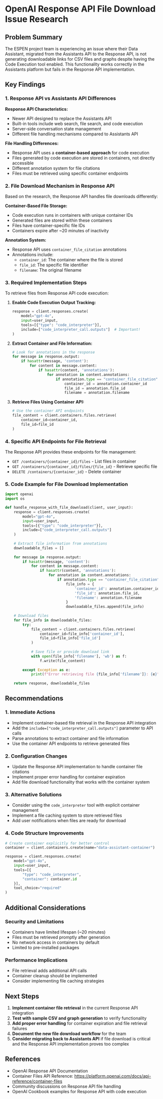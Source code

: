 # OpenAI Response API File Download Issue Research

## Problem Summary
The ESPEN project team is experiencing an issue where their Data Assistant, migrated from the Assistants API to the Response API, is not generating downloadable links for CSV files and graphs despite having the Code Execution tool enabled. This functionality works correctly in the Assistants platform but fails in the Response API implementation.

## Key Findings

### 1. Response API vs Assistants API Differences

**Response API Characteristics:**
- Newer API designed to replace the Assistants API
- Built-in tools include web search, file search, and code execution
- Server-side conversation state management
- Different file handling mechanisms compared to Assistants API

**File Handling Differences:**
- Response API uses a **container-based approach** for code execution
- Files generated by code execution are stored in containers, not directly accessible
- Different annotation system for file citations
- Files must be retrieved using specific container endpoints

### 2. File Download Mechanism in Response API

Based on the research, the Response API handles file downloads differently:

**Container-Based File Storage:**
- Code execution runs in containers with unique container IDs
- Generated files are stored within these containers
- Files have container-specific file IDs
- Containers expire after ~20 minutes of inactivity

**Annotation System:**
- Response API uses `container_file_citation` annotations
- Annotations include:
  - `container_id`: The container where the file is stored
  - `file_id`: The specific file identifier
  - `filename`: The original filename

### 3. Required Implementation Steps

To retrieve files from Response API code execution:

1. **Enable Code Execution Output Tracking:**
   ```python
   response = client.responses.create(
       model="gpt-4o",
       input=user_input,
       tools=[{"type": "code_interpreter"}],
       include=["code_interpreter_call.outputs"]  # Important!
   )
   ```

2. **Extract Container and File Information:**
   ```python
   # Look for annotations in the response
   for message in response.output:
       if hasattr(message, 'content'):
           for content in message.content:
               if hasattr(content, 'annotations'):
                   for annotation in content.annotations:
                       if annotation.type == "container_file_citation":
                           container_id = annotation.container_id
                           file_id = annotation.file_id
                           filename = annotation.filename
   ```

3. **Retrieve Files Using Container API:**
   ```python
   # Use the container API endpoints
   file_content = client.containers.files.retrieve(
       container_id=container_id,
       file_id=file_id
   )
   ```

### 4. Specific API Endpoints for File Retrieval

The Response API provides these endpoints for file management:
- `GET /containers/{container_id}/files` - List files in container
- `GET /containers/{container_id}/files/{file_id}` - Retrieve specific file
- `DELETE /containers/{container_id}` - Delete container

### 5. Code Example for File Download Implementation

```python
import openai
import os

def handle_response_with_file_download(client, user_input):
    response = client.responses.create(
        model="gpt-4o",
        input=user_input,
        tools=[{"type": "code_interpreter"}],
        include=["code_interpreter_call.outputs"]
    )
    
    # Extract file information from annotations
    downloadable_files = []
    
    for message in response.output:
        if hasattr(message, 'content'):
            for content in message.content:
                if hasattr(content, 'annotations'):
                    for annotation in content.annotations:
                        if annotation.type == "container_file_citation":
                            file_info = {
                                'container_id': annotation.container_id,
                                'file_id': annotation.file_id,
                                'filename': annotation.filename
                            }
                            downloadable_files.append(file_info)
    
    # Download files
    for file_info in downloadable_files:
        try:
            file_content = client.containers.files.retrieve(
                container_id=file_info['container_id'],
                file_id=file_info['file_id']
            )
            
            # Save file or provide download link
            with open(file_info['filename'], 'wb') as f:
                f.write(file_content)
                
        except Exception as e:
            print(f"Error retrieving file {file_info['filename']}: {e}")
    
    return response, downloadable_files
```

## Recommendations

### 1. Immediate Actions
- Implement container-based file retrieval in the Response API integration
- Add the `include=["code_interpreter_call.outputs"]` parameter to API calls
- Parse annotations to extract container and file information
- Use the container API endpoints to retrieve generated files

### 2. Configuration Changes
- Update the Response API implementation to handle container file citations
- Implement proper error handling for container expiration
- Add file download functionality that works with the container system

### 3. Alternative Solutions
- Consider using the `code_interpreter` tool with explicit container management
- Implement a file caching system to store retrieved files
- Add user notifications when files are ready for download

### 4. Code Structure Improvements
```python
# Create container explicitly for better control
container = client.containers.create(name="data-assistant-container")

response = client.responses.create(
    model="gpt-4o",
    input=user_input,
    tools=[{
        "type": "code_interpreter",
        "container": container.id
    }],
    tool_choice="required"
)
```

## Additional Considerations

### Security and Limitations
- Containers have limited lifespan (~20 minutes)
- Files must be retrieved promptly after generation
- No network access in containers by default
- Limited to pre-installed packages

### Performance Implications
- File retrieval adds additional API calls
- Container cleanup should be implemented
- Consider implementing file caching strategies

## Next Steps

1. **Implement container file retrieval** in the current Response API integration
2. **Test with sample CSV and graph generation** to verify functionality
3. **Add proper error handling** for container expiration and file retrieval failures
4. **Document the new file download workflow** for the team
5. **Consider migrating back to Assistants API** if file download is critical and the Response API implementation proves too complex

## References

- OpenAI Response API Documentation
- Container Files API Reference: https://platform.openai.com/docs/api-reference/container-files
- Community discussions on Response API file handling
- OpenAI Cookbook examples for Response API with code execution